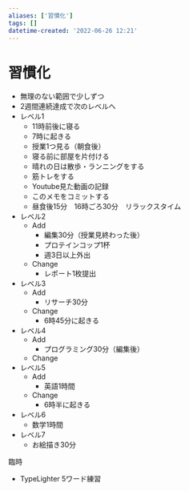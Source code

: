 ```yaml
---
aliases: ['習慣化']
tags: []
datetime-created: '2022-06-26 12:21'
---
```


# 習慣化
- 無理のない範囲で少しずつ
- 2週間連続達成で次のレベルへ
- レベル1
	- 11時前後に寝る
	- 7時に起きる
	- 授業1つ見る（朝食後）
	- 寝る前に部屋を片付ける
	- 晴れの日は散歩・ランニングをする
	- 筋トレをする
	- Youtube見た動画の記録
	- このメモをコミットする
	- 昼食後15分　16時ごろ30分　リラックスタイム
- レベル2
	- Add
		- 編集30分（授業見終わった後）
		- プロテインコップ1杯
		- 週3日以上外出
	- Change
		- レポート1枚提出
- レベル3
	- Add
		- リサーチ30分
	- Change
		- 6時45分に起きる
- レベル4
	- Add
		- プログラミング30分（編集後）
	- Change
- レベル5
	- Add
		- 英語1時間
	- Change
		- 6時半に起きる
- レベル6
	- 数学1時間
- レベル7
	- お絵描き30分

臨時
- TypeLighter 5ワード練習